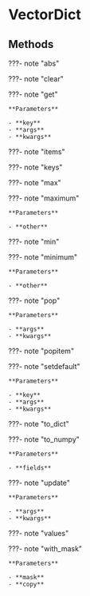 # VectorDict








## Methods

???- note "abs"

    

    
???- note "clear"

    

    
???- note "get"

    

    **Parameters**

    - **key**    
    - **args**    
    - **kwargs**    
    
???- note "items"

    

    
???- note "keys"

    

    
???- note "max"

    

    
???- note "maximum"

    

    **Parameters**

    - **other**    
    
???- note "min"

    

    
???- note "minimum"

    

    **Parameters**

    - **other**    
    
???- note "pop"

    

    **Parameters**

    - **args**    
    - **kwargs**    
    
???- note "popitem"

    

    
???- note "setdefault"

    

    **Parameters**

    - **key**    
    - **args**    
    - **kwargs**    
    
???- note "to_dict"

    

    
???- note "to_numpy"

    

    **Parameters**

    - **fields**    
    
???- note "update"

    

    **Parameters**

    - **args**    
    - **kwargs**    
    
???- note "values"

    

    
???- note "with_mask"

    

    **Parameters**

    - **mask**    
    - **copy**    
    
